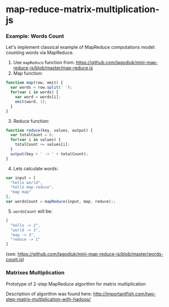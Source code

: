 map-reduce-matrix-multiplication-js
===================================

### Example: Words Count ###
Let's implement classical example of MapReduce computations model: counting words via MapReduce.
  1. Use `mapReduce` function from: https://github.com/lagodiuk/mini-map-reduce-js/blob/master/map-reduce.js
  2. Map function:
  
  ```javascript
  function map(row, emit) {
    var words = row.split(' ');
    for(var i in words) {
      var word = words[i];
      emit(word, 1);
    }
  }
  ```
  3. Reduce function:
  
  ```javascript
  function reduce(key, values, output) {
    var totalCount = 0;
    for(var i in values) {
      totalCount += values[i];
    }
    output(key + ' -> ' + totalCount);
  }
  ```
  4. Lets calculate words:
  
  ```javascript
  var input = [
    "hello world",
    "hello map reduce",
    "map map"
  ];
  var wordsCount = mapReduce(input, map, reduce);;
  ```
  5. `wordsCount` will be:
  
  ```javascript
  [
    "hello -> 2",
    "world -> 1",
    "map -> 3",
    "reduce -> 1"
  ] 
  ```
(see: https://github.com/lagodiuk/mini-map-reduce-js/blob/master/words-count.js)

### Matrixes Multiplication ###

Prototype of 2-step MapReduce algorithm for matrix multiplication

Description of algorithm was found here: http://importantfish.com/two-step-matrix-multiplication-with-hadoop/
